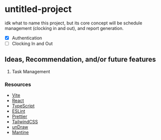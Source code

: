 # untitled-project
idk what to name this project, but its core concept will be schedule management (clocking in and out), and report generation.

- [X] Authentication
- [ ] Clocking In and Out

## Ideas, Recommendation, and/or future features
1. Task Management

### Resources
- [Vite](https://vitejs.dev/)
- [React](https://reactjs.org/)
- [TypeScript](https://www.typescriptlang.org/)
- [ESLint](https://eslint.org/)
- [Prettier](https://prettier.io/)
- [TailwindCSS](https://tailwindcss.com/)
- [unDraw](https://undraw.co/)
- [Mantine](https://mantine.dev/)